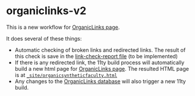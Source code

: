 # organiclinks-v2

This is a new workflow for [OrganicLinks page](https://www.organicdivision.org/organicsyntheticfaculty/).

It does several of these things:

- Automatic checking of broken links and redirected links. The result of this check is save in the [link-check-report file](data/link_check_report.csv) (to be implemented)
- If there is any redirected link, the 11ty build process will automatically build a new html page for [OrganicLinks page](https://www.organicdivision.org/organicsyntheticfaculty/). The resulted HTML page is at [`_site/organicsyntheticfaculty.html`](_site/organicsyntheticfaculty.html)
- Any changes to the [OrganicLinks database](data/organiclinks_db.csv) will also trigger a new 11ty build.
